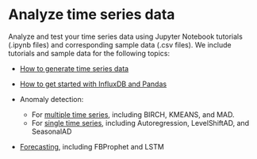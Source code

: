 # Analyze time series data

Analyze and test your time series data using Jupyter Notebook tutorials (.ipynb files) and corresponding sample data (.csv files). We include tutorials and sample data for the following topics:

- [How to generate time series data](/notebooks/Generate_Time_Series.ipynb)
- [How to get started with InfluxDB and Pandas](/notebooks/Getting_Started_with_InfluxDB_and_Pandas.ipynb)

- Anomaly detection:
  - For [multiple time series](/tree/Anomaly_Detection/Multiple%20time%20series), including BIRCH, KMEANS, and MAD.
  - For [single time series](/tree/Anomaly_Detection/Single%20time%20series), including Autoregression, LevelShiftAD, and SeasonalAD

- [Forecasting](/tree/Forecasting), including FBProphet and LSTM
  